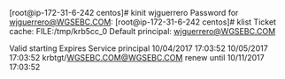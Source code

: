 [root@ip-172-31-6-242 centos]# kinit wjguerrero
Password for wjguerrero@WGSEBC.COM:
[root@ip-172-31-6-242 centos]# klist
Ticket cache: FILE:/tmp/krb5cc_0
Default principal: wjguerrero@WGSEBC.COM

Valid starting       Expires              Service principal
10/04/2017 17:03:52  10/05/2017 17:03:52  krbtgt/WGSEBC.COM@WGSEBC.COM
        renew until 10/11/2017 17:03:52
